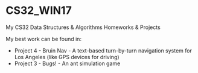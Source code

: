# CS32_WIN17
My CS32 Data Structures &amp; Algorithms Homeworks &amp; Projects

My best work can be found in:
* Project 4 - Bruin Nav - A text-based turn-by-turn navigation system for Los Angeles (like GPS devices for driving)
* Project 3 - Bugs! - An ant simulation game
